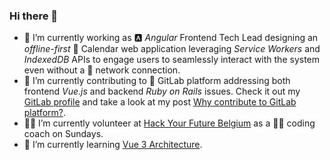 ### Hi there 👋

- 🔭 I’m currently working as 🅰️ _Angular_ Frontend Tech Lead designing an _offline-first_ 📅 Calendar web application leveraging _Service Workers_ and _IndexedDB_ APIs to engage users to seamlessly interact with the system even without a 📶 network connection.  
- 👯 I’m currently contributing to 🦊 GitLab platform addressing both frontend _Vue.js_ and backend _Ruby on Rails_ issues. Check it out my [GitLab profile](https://gitlab.com/dannyelcf) and take a look at my post [Why contribute to GitLab platform?](https://dannyelcf.dev/blog/why-contribute-to-gitlab-platform/).
- 🙋‍♂️ I’m currently volunteer at [Hack Your Future Belgium](https://github.com/HackYourFutureBelgium) as a 👨‍💻 coding coach on Sundays.
- 🌱 I’m currently learning [Vue 3 Architecture](https://www.vuemastery.com/courses/vue3-deep-dive-with-evan-you/vue3-overview/).
